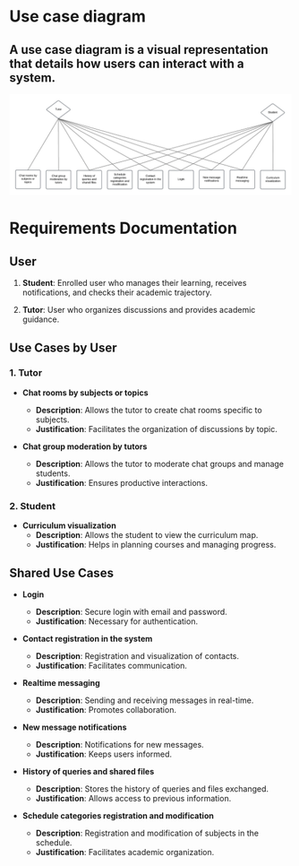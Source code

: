 # Use case diagram 
## A use case diagram is a visual representation that details how users can interact with a system.

![Use case diagram ](https://github.com/Chayy80/Repostorio-Equipo-3/blob/FIS_%231_Project_Testing&Overtures/Resources%20&%20Assets/Use_Case_Diagram.png?raw=true)

# Requirements Documentation

## User

1. **Student**: Enrolled user who manages their learning, receives notifications, and checks their academic trajectory.

2. **Tutor**: User who organizes discussions and provides academic guidance.

## Use Cases by User

### 1. Tutor

- **Chat rooms by subjects or topics**
  - **Description**: Allows the tutor to create chat rooms specific to subjects.
  - **Justification**: Facilitates the organization of discussions by topic.

- **Chat group moderation by tutors**
  - **Description**: Allows the tutor to moderate chat groups and manage students.
  - **Justification**: Ensures productive interactions.

### 2. Student

- **Curriculum visualization**
  - **Description**: Allows the student to view the curriculum map.
  - **Justification**: Helps in planning courses and managing progress.

## Shared Use Cases

- **Login**
  - **Description**: Secure login with email and password.
  - **Justification**: Necessary for authentication.

- **Contact registration in the system**
  - **Description**: Registration and visualization of contacts.
  - **Justification**: Facilitates communication.

- **Realtime messaging**
  - **Description**: Sending and receiving messages in real-time.
  - **Justification**: Promotes collaboration.

- **New message notifications**
  - **Description**: Notifications for new messages.
  - **Justification**: Keeps users informed.

- **History of queries and shared files**
  - **Description**: Stores the history of queries and files exchanged.
  - **Justification**: Allows access to previous information.

- **Schedule categories registration and modification**
  - **Description**: Registration and modification of subjects in the schedule.
  - **Justification**: Facilitates academic organization.

